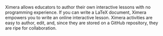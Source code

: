 Ximera allows educators to author their own interactive lessons with
no programming experience. If you can write a LaTeX document, Ximera
empowers you to write an online interactive lesson.  Ximera activities
are easy to author, edit, and, since they are stored on a GitHub
repository, they are ripe for collaboration.
